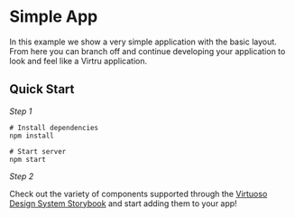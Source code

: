 # Simple App

In this example we show a very simple application with the basic layout. From here you can branch off and continue developing your application to look and feel like a Virtru application.

## Quick Start

*Step 1*

```shell
# Install dependencies
npm install

# Start server
npm start
```

*Step 2*

Check out the variety of components supported through the [Virtuoso Design System Storybook](virtru.github.io/virtuoso-design-system/) and start adding them to your app!